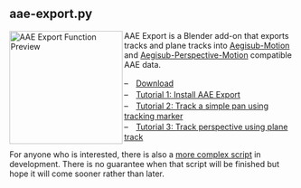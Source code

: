 ## aae-export.py

<img src="https://user-images.githubusercontent.com/112813970/209281100-3d7dfa0b-1ccb-4918-8bef-6e136a29a1ec.jpg" alt="AAE Export Function Preview" width="200" align="left" />

AAE Export is a Blender add-on that exports tracks and plane tracks into [Aegisub-Motion](https://github.com/TypesettingTools/Aegisub-Motion/) and [Aegisub-Perspective-Motion](https://github.com/Zahuczky/Zahuczkys-Aegisub-Scripts/tree/daily_stream) compatible AAE data.

–　[Download](https://github.com/Akatmks/Akatsumekusa-Aegisub-Scripts/blob/master/scripts/aae-export/aae-export.py)  
–　[Tutorial 1: Install AAE Export](https://github.com/Akatmks/Akatsumekusa-Aegisub-Scripts/blob/master/docs/aae-export-tutorial.md#tutorial-1-install-aae-export)  
–　[Tutorial 2: Track a simple pan using tracking marker](https://github.com/Akatmks/Akatsumekusa-Aegisub-Scripts/blob/master/docs/aae-export-tutorial.md#tutorial-2-track-a-simple-pan-using-tracking-marker)  
–　[Tutorial 3: Track perspective using plane track](https://github.com/Akatmks/Akatsumekusa-Aegisub-Scripts/blob/master/docs/aae-export-tutorial.md#tutorial-3-track-perspective-using-plane-track)  

For anyone who is interested, there is also a [more complex script](https://github.com/Akatmks/Non-Carbonated-Motion) in development. There is no guarantee when that script will be finished but hope it will come sooner rather than later.  

<br clear="left" />
